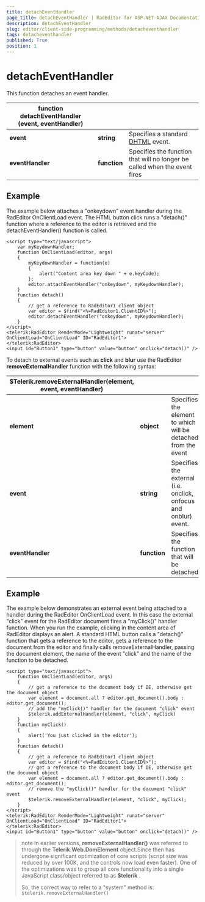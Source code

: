```yaml
---
title: detachEventHandler
page_title: detachEventHandler | RadEditor for ASP.NET AJAX Documentation
description: detachEventHandler
slug: editor/client-side-programming/methods/detacheventhandler
tags: detacheventhandler
published: True
position: 1
---
```


# detachEventHandler


This function detaches an event handler.
  

|  **function**  **detachEventHandler (event, eventHandler)**  |  |  |
| ------ | ------ | ------ |
| **event** | **string** |Specifies a standard [DHTML](https://msdn2.microsoft.com/en-us/library/ms533051.aspx) event.|
| **eventHandler** | **function** |Specifies the function that will no longer be called when the event fires|

## Example

The example below attaches a "onkeydown" event handler during the RadEditor OnClientLoad event. The HTML button click runs a "detach()" function where a reference to the editor is retrieved and the detachEventHandler() function is called.

````ASP.NET
<script type="text/javascript">
	var myKeydownHandler;
	function OnClientLoad(editor, args)    
	{        
		myKeydownHandler = function(e)        
		{            
			alert("Content area key down " + e.keyCode);        
		};                     
		editor.attachEventHandler("onkeydown", myKeydownHandler);     
	}
	function detach()    
	{
		// get a reference to RadEditor1 client object        
		var editor = $find("<%=RadEditor1.ClientID%>");
		editor.detachEventHandler("onkeydown", myKeydownHandler);
	}       
</script>
<telerik:RadEditor RenderMode="Lightweight" runat="server" OnClientLoad="OnClientLoad" ID="RadEditor1">
</telerik:RadEditor>
<input id="Button1" type="button" value="button" onclick="detach()" />
````

To detach to external events such as **click** and **blur** use the RadEditor **removeExternalHandler** function with the following syntax:

|  **$Telerik.removeExternalHandler(element, event, eventHandler)**  |  |  |
| ------ | ------ | ------ |
| **element** | **object** |Specifies the element to which will be detached from the event|
| **event** | **string** |Specifies the external (i.e. onclick, onfocus and onblur) event.|
| **eventHandler** | **function** |Specifies the function that will be detached|

## Example

The example below demonstrates an external event being attached to a handler during the RadEditor OnClientLoad event. In this case the external "click" event for the RadEditor document fires a "myClick()" handler function. When you run the example, clicking in the content area of RadEditor displays an alert. A standard HTML button calls a "detach()" function that gets a reference to the editor, gets a reference to the document from the editor and finally calls removeExternalHandler, passing the document element, the name of the event "click" and the name of the function to be detached.

````ASP.NET
<script type="text/javascript">    
	function OnClientLoad(editor, args)    
	{        
		// get a reference to the document body if IE, otherwise get the document object        
		var element = document.all ? editor.get_document().body : editor.get_document();         
		// add the "myClick()" handler for the document "click" event          
		$telerik.addExternalHandler(element, "click", myClick)    
	}
	function myClick()    
	{         
		alert('You just clicked in the editor');    
	}
	function detach()    
	{        
		// get a reference to RadEditor1 client object        
		var editor = $find("<%=RadEditor1.ClientID%>");        
		// get a reference to the document body if IE, otherwise get the document object        
		var element = document.all ? editor.get_document().body : editor.get_document();
		// remove the "myClick()" handler for the document "click" event            
		$telerik.removeExternalHandler(element, "click", myClick);
	}
</script>
<telerik:RadEditor RenderMode="Lightweight" runat="server" OnClientLoad="OnClientLoad" ID="RadEditor1">
</telerik:RadEditor>
<input id="Button1" type="button" value="button" onclick="detach()" />
````



>note In earlier versions, **removeExternalHandler()** was referred to through the **Telerik.Web.DomElement** object.Since then has undergone significant optimization of core scripts (script size was reduced by over 100K, and the controls now load even faster). One of the optimizations was to group all core functionality into a single JavaScript class/object referred to as **$telerik** .
>
>So, the correct way to refer to a "system" method is:
>`$telerik.removeExternalHandler()`


